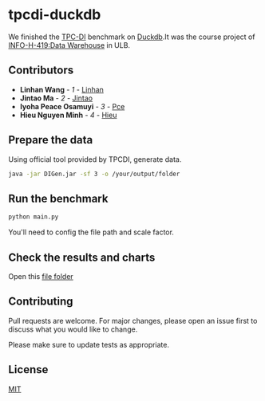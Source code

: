 # tpcdi-duckdb
We finished the [TPC-DI](https://www.tpc.org/tpcdi/default5.asp) benchmark on [Duckdb](https://github.com/duckdb/duckdb).It was the course project of [INFO-H-419:Data Warehouse](https://cs.ulb.ac.be/public/teaching/infoh419) in ULB.

## Contributors

- **Linhan Wang** - *1* - [Linhan](https://github.com/facingfrost)
- **Jintao Ma** - *2* - [Jintao](https://github.com/woshimajintao)
- **Iyoha Peace Osamuyi** - *3* - [Pce](https://github.com)
- **Hieu Nguyen Minh** - *4* - [Hieu](https://github.com/hieuproxo)



## Prepare the data
Using official tool provided by TPCDI, generate data.
```bash
java -jar DIGen.jar -sf 3 -o /your/output/folder
```

## Run the benchmark
```bash
python main.py
```
You'll need to config the file path and scale factor.

## Check the results and charts
Open this [file folder](https://github.com/facingfrost/tpcdi-duckdb/tree/main/visualization)


## Contributing

Pull requests are welcome. For major changes, please open an issue first
to discuss what you would like to change.

Please make sure to update tests as appropriate.

## License

[MIT](https://choosealicense.com/licenses/mit/)

